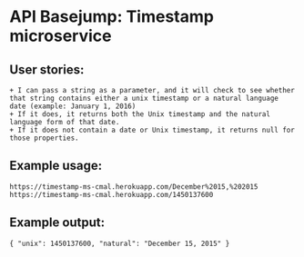 # API Basejump: Timestamp microservice
## User stories: 
    + I can pass a string as a parameter, and it will check to see whether that string contains either a unix timestamp or a natural language date (example: January 1, 2016)
    + If it does, it returns both the Unix timestamp and the natural language form of that date.
    + If it does not contain a date or Unix timestamp, it returns null for those properties. 
    
## Example usage:
```
https://timestamp-ms-cmal.herokuapp.com/December%2015,%202015
https://timestamp-ms-cmal.herokuapp.com/1450137600
```
## Example output: 
```
{ "unix": 1450137600, "natural": "December 15, 2015" }
```